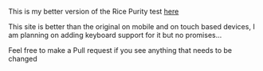 This is my better version of the Rice Purity test [here](http://ricepuritytest.com/)

This site is better than the original on mobile and on touch based devices, I am planning on adding keyboard support for it but no promises...


Feel free to make a Pull request if you see anything that needs to be changed